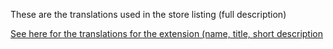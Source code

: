 These are the translations used in the store listing (full description)

[See here for the translations for the extension (name, title, short description](/_docs_/store-listing)
